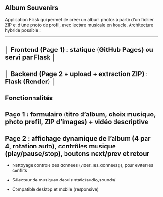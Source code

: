 Album Souvenirs
---------------
Application Flask qui permet de créer un album photos à partir d’un fichier ZIP et d’une photo de profil, avec lecture musicale en boucle.
Architecture hybride possible :

------------------------------------------------------------------
│ Frontend (Page 1) : statique (GitHub Pages) ou servi par Flask │
------------------------------------------------------------------
│ Backend (Page 2 + upload + extraction ZIP) : Flask (Render)    │
------------------------------------------------------------------

Fonctionnalités
--------------------------------------------------------------------
Page 1 : formulaire (titre d’album, choix musique, photo profil, ZIP d’images) + vidéo descriptive
--------------------------------------------------------------------
Page 2 : affichage dynamique de l’album (4 par 4, rotation auto), contrôles musique (play/pause/stop), boutons next/prev et retour
--------------------------------------------------------------------


- Nettoyage contrôlé des données (vider_les_donnees()), pour éviter les conflits

- Sélecteur de musiques depuis static/audio_sounds/

- Compatible desktop et mobile (responsive)